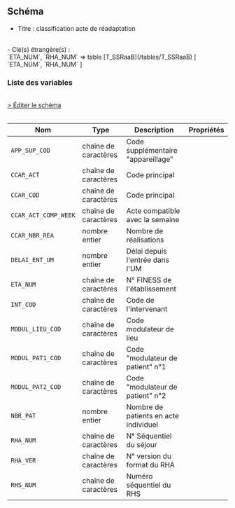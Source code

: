 ## Schéma

- Titre : classification acte de réadaptation
<br />
- Clé(s) étrangère(s) : <br />
`ETA_NUM`, `RHA_NUM` => table [T_SSRaaB](/tables/T_SSRaaB) [ `ETA_NUM`, `RHA_NUM` ]<br />

### Liste des variables
<br />
<div>
    <a href="https://gitlab.com/healthdatahub/schema-snds/edit/master/schemas/PMSI%20SSR/T_SSRaaCCAR.json"  
    arget="_blank" rel="noopener noreferrer">> Éditer le schéma</a>
    <OutboundLink />
</div>
<br />

Nom|Type|Description|Propriétés
-|-|-|-
`APP_SUP_COD`|chaîne de caractères|Code supplémentaire &quot;appareillage&quot;||
`CCAR_ACT`|chaîne de caractères|Code principal||
`CCAR_COD`|chaîne de caractères|Code principal||
`CCAR_ACT_COMP_WEEK`|chaîne de caractères|Acte compatible avec  la semaine||
`CCAR_NBR_REA`|nombre entier|Nombre de réalisations||
`DELAI_ENT_UM`|nombre entier|Délai depuis l&#x27;entrée dans l&#x27;UM||
`ETA_NUM`|chaîne de caractères|N° FINESS de l&#x27;établissement||
`INT_COD`|chaîne de caractères|Code de l&#x27;intervenant||
`MODUL_LIEU_COD`|chaîne de caractères|Code modulateur de lieu||
`MODUL_PAT1_COD`|chaîne de caractères|Code &quot;modulateur de patient&quot; n°1||
`MODUL_PAT2_COD`|chaîne de caractères|Code &quot;modulateur de patient&quot; n°2||
`NBR_PAT`|nombre entier|Nombre de patients en acte individuel||
`RHA_NUM`|chaîne de caractères|N° Séquentiel du séjour||
`RHA_VER`|chaîne de caractères|N° version du format du RHA||
`RHS_NUM`|chaîne de caractères|Numéro séquentiel du RHS||

